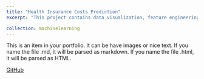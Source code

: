 ```yaml
---
title: "Health Insurance Costs Prediction"
excerpt: "This project contains data visualization, feature engineering and building a linear regression model to predict insurance costs.<br/>"

collection: machinelearning
---
```


This is an item in your portfolio. It can be have images or nice text. If you name the file .md, it will be parsed as markdown. If you name the file .html, it will be parsed as HTML. 
<br/>

[GitHub](https://github.com/ciDSproj/insurance_prediction)

